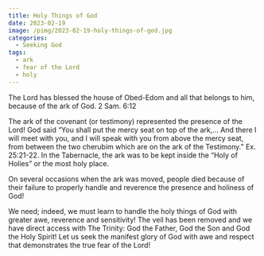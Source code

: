 ```yaml
---
title: Holy Things of God
date: 2023-02-19
image: /pimg/2023-02-19-holy-things-of-god.jpg
categories:
  - Seeking God
tags:
  - ark
  - fear of the Lord
  - holy
---
```


<p data-block-key="u84jn">The Lord has blessed the house of Obed-Edom and all that belongs to him, because of the ark of God.  2 Sam. 6:12</p><p data-block-key="dsk38">The ark of the covenant (or testimony) represented the presence of the Lord! God said “You shall put the mercy seat on top of the ark,… And there I will meet with you, and I will speak with you from above the mercy seat, from between the two cherubim which are on the ark of the Testimony.” Ex. 25:21-22. In the Tabernacle, the ark was to be kept inside the “Holy of Holies” or the most holy place.  </p><p data-block-key="4fh67">On several occasions when the ark was moved, people died because of their failure to properly handle and reverence the presence and holiness of God!</p><p data-block-key="b40u2">We need; indeed, we must learn to handle the holy things of God with greater awe, reverence and sensitivity! The veil has been removed and we have direct access with The Trinity: God the Father, God the Son and God the Holy Spirit! Let us seek the manifest glory of God with awe and respect that demonstrates the true fear of the Lord! </p>

